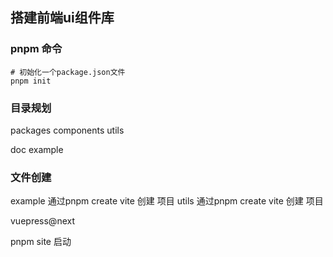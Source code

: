 ## 搭建前端ui组件库

### pnpm 命令

```
# 初始化一个package.json文件
pnpm init
```

### 目录规划

packages
  components
  utils

doc
example


### 文件创建

example 通过pnpm create vite 创建 项目
utils 通过pnpm create vite 创建 项目

vuepress@next


pnpm site 启动




